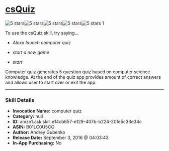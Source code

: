 # [csQuiz](http://alexa.amazon.com/#skills/amzn1.ask.skill.e14cb657-e129-407b-b224-20fe5c33e34c)
![5 stars](../../images/ic_star_black_18dp_1x.png)![5 stars](../../images/ic_star_black_18dp_1x.png)![5 stars](../../images/ic_star_black_18dp_1x.png)![5 stars](../../images/ic_star_black_18dp_1x.png)![5 stars](../../images/ic_star_black_18dp_1x.png) 1

To use the csQuiz skill, try saying...

* *Alexa launch computer quiz*

* *start a new game*

* *start*

Computer quiz generates 5 question quiz based on computer science knowledge. At the end of the quiz app provides amount of correct answers and allows user to start over or exit the app.

***

### Skill Details

* **Invocation Name:** computer quiz
* **Category:** null
* **ID:** amzn1.ask.skill.e14cb657-e129-407b-b224-20fe5c33e34c
* **ASIN:** B01LC0U5CO
* **Author:** Andrey Gubenko
* **Release Date:** September 3, 2016 @ 04:03:43
* **In-App Purchasing:** No
